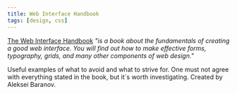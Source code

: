 ```yaml
---
title: Web Interface Handbook
tags: [design, css]
---
```

[The Web Interface Handbook](https://imperavi.com/books/web-interface-handbook/) *"is a book about the fundamentals of creating a good web interface. You will find out how to make effective forms, typography, grids, and many other components of web design."*

Useful examples of what to avoid and what to strive for. One must not agree with everything stated in the book, but it´s worth investigating. Created by Aleksei Baranov.